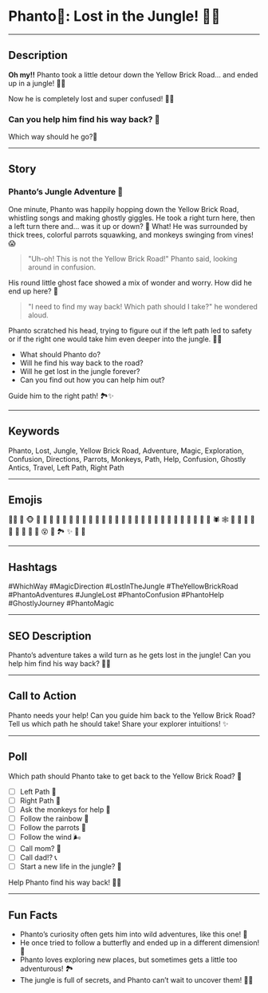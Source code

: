 # **Phanto👻:** Lost in the Jungle! 😵‍💫

---

## Description

**Oh my!!** Phanto took a little detour down the Yellow Brick Road... and ended up in a jungle! 🐒🦜

Now he is completely lost and super confused! 😵‍💫

### Can you help him find his way back? 🤔
Which way should he go?🧐

---

## Story

### Phanto’s Jungle Adventure 🌿

One minute, Phanto was happily hopping down the Yellow Brick Road, whistling songs and making ghostly giggles. He took a right turn here, then a left turn there and... was it up or down? 🤔 What! He was surrounded by thick trees, colorful parrots squawking, and monkeys swinging from vines! 😱

> "Uh-oh! This is not the Yellow Brick Road!" Phanto said, looking around in confusion.

His round little ghost face showed a mix of wonder and worry. How did he end up here? 🧐

> "I need to find my way back! Which path should I take?" he wondered aloud.

Phanto scratched his head, trying to figure out if the left path led to safety or if the right one would take him even deeper into the jungle. 🌿🌈

- What should Phanto do?
- Will he find his way back to the road?
- Will he get lost in the jungle forever?
- Can you find out how you can help him out?

Guide him to the right path! 🏞️✨

---

## Keywords

Phanto, Lost, Jungle, Yellow Brick Road, Adventure, Magic, Exploration, Confusion, Directions, Parrots, Monkeys, Path, Help, Confusion, Ghostly Antics, Travel, Left Path, Right Path

---

## Emojis

😵‍💫 👻 🐵 🐒 🦍 🦧 🦁 🐯 🐅 🐆 🦓 🐗 🦒 🐘 🦏 🦛 🐨 🐼 🦥 🐾 🦩 🦜 🐸 🐊 🐢 🦎 🐍 🦋 🐛 🐜 🕷️ 🕸️ 🦂 🦟 🌱 🌳 🌴 🍌 🍍 🥥 🌿 😵 🤔 🏞️ ✨ 🌈 🧭

---

## Hashtags

#WhichWay #MagicDirection #LostInTheJungle #TheYellowBrickRoad #PhantoAdventures #JungleLost #PhantoConfusion #PhantoHelp #GhostlyJourney #PhantoMagic

---

## SEO Description

Phanto’s adventure takes a wild turn as he gets lost in the jungle! Can you help him find his way back? 🌿🦜

---

## Call to Action

Phanto needs your help! Can you guide him back to the Yellow Brick Road?
Tell us which path he should take!
Share your explorer intuitions! ✨

---

## Poll

Which path should Phanto take to get back to the Yellow Brick Road? 🎉

- [ ] Left Path 🌿
- [ ] Right Path 🌳
- [ ] Ask the monkeys for help 🐒
- [ ] Follow the rainbow 🌈
- [ ] Follow the parrots 🦜
- [ ] Follow the wind 🌬️
- [ ] Call mom? 📱
- [ ] Call dad!? 📞
- [ ] Start a new life in the jungle? 🦜

Help Phanto find his way back! 💖✨

---

## Fun Facts

- Phanto’s curiosity often gets him into wild adventures, like this one! 🦜
- He once tried to follow a butterfly and ended up in a different dimension! 🦋
- Phanto loves exploring new places, but sometimes gets a little too adventurous! 🏞️
- The jungle is full of secrets, and Phanto can’t wait to uncover them! 🌿✨

